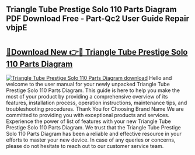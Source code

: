 ## Triangle Tube Prestige Solo 110 Parts Diagram PDF Download Free - Part-Qc2 User Guide Repair vbjpE

# <h2><a href="http://dfhdlw.blite.top/?on=Triangle+Tube+Prestige+Solo+110+Parts+Diagram">🔗Download New 👉🔴 Triangle Tube Prestige Solo 110 Parts Diagram</a></h2>

[![Triangle Tube Prestige Solo 110 Parts Diagram download](https://i.imgur.com/lujVjoI.png)](http://dfhdlw.blite.top/?on=Triangle+Tube+Prestige+Solo+110+Parts+Diagram)
Hello and welcome to the user manual for your newly unpacked Triangle Tube Prestige Solo 110 Parts Diagram. This guide is here to help you make the most of your product by providing a comprehensive overview of its features, installation process, operation instructions, maintenance tips, and troubleshooting procedures. Thank You for Choosing Brand Name We are committed to providing you with exceptional products and services. Experience the power of list of features with your new Triangle Tube Prestige Solo 110 Parts Diagram. We trust that the Triangle Tube Prestige Solo 110 Parts Diagram has been a reliable and effective resource in your efforts to master your new device. In case of any queries or concerns, please do not hesitate to reach out to our customer service team.
